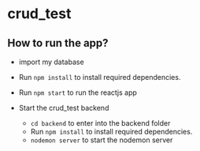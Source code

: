 # crud_test

## How to run the app?
- import my database

- Run `npm install` to install required dependencies.
- Run `npm start` to run the reactjs app
- Start the crud_test backend
  - `cd backend` to enter into the backend folder
  - Run `npm install` to install required dependencies.
  - `nodemon server` to start the nodemon server




